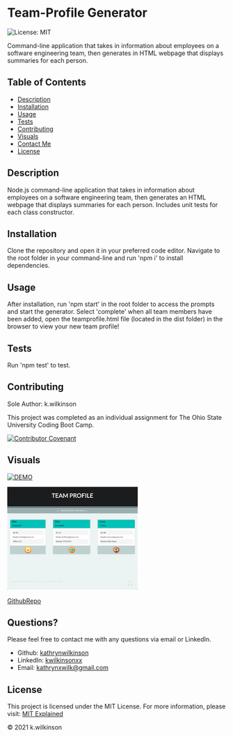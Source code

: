 # Team-Profile Generator

![License: MIT](https://img.shields.io/badge/License-MIT-success.svg)

Command-line application that takes in information about employees on a software engineering team, then generates in HTML webpage that displays summaries for each person.

## Table of Contents

- [Description](#description)
- [Installation](#installation)
- [Usage](#usage)
- [Tests](#tests)
- [Contributing](#contributing)
- [Visuals](#visuals)
- [Contact Me](#questions)
- [License](#license)

## Description

Node.js command-line application that takes in information about employees on a software engineering team, then generates an HTML webpage that displays summaries for each person. Includes unit tests for each class constructor.

## Installation

Clone the repository and open it in your preferred code editor.
Navigate to the root folder in your command-line and run 'npm i' to install dependencies.

## Usage

After installation, run 'npm start' in the root folder to access the prompts and start the generator. Select 'complete' when all team members have been added, open the teamprofile.html file (located in the dist folder) in the browser to view your new team profile!

## Tests

Run 'npm test' to test.

## Contributing

Sole Author: k.wilkinson

This project was completed as an individual assignment for The Ohio State University Coding Boot Camp.

[![Contributor Covenant](https://img.shields.io/badge/Contributor%20Covenant-2.0-4baaaa.svg)](code_of_conduct.md)

## Visuals

[![DEMO](http://img.youtube.com/vi/sNGuD2T1TXc/0.jpg)](http://www.youtube.com/watch?v=sNGuD2T1TXc "")

![screenshot](./assets/images/team-profile.PNG)

[GithubRepo](https://github.com/kathrynwilkinson/Team-Profile-Generator.git)

## Questions?

Please feel free to contact me with any questions via email or LinkedIn.

- Github: [kathrynwilkinson](https://github.com/kathrynwilkinson)
- LinkedIn: [kwilkinsonxx](https://www.linkedin.com/in/kwilkinsonxx/)
- Email: [kathrynxwilk@gmail.com](kathrynxwilk@gmail.com)

## License

This project is licensed under the MIT License.
For more information, please visit: [MIT Explained](https://choosealicense.com/licenses/mit/)

&copy; 2021 k.wilkinson
